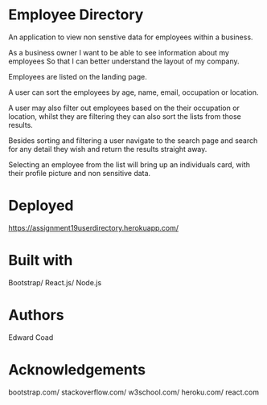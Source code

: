 # Employee Directory

An application to view non senstive data for employees within a business.

As a business owner
I want to be able to see information about my employees
So that I can better understand the layout of my company.

Employees are listed on the landing page.

A user can sort the employees by age, name, email, occupation or location.

A user may also filter out employees based on the their occupation or location, whilst they are filtering they can also sort the lists from those results.

Besides sorting and filtering a user navigate to the search page and search for any detail they wish and return the results straight away.

Selecting an employee from the list will bring up an individuals card, with their profile picture and non sensitive data.

# Deployed
https://assignment19userdirectory.herokuapp.com/

# Built with
Bootstrap/
React.js/
Node.js

# Authors
Edward Coad

# Acknowledgements
bootstrap.com/
stackoverflow.com/
w3school.com/
heroku.com/
react.com
